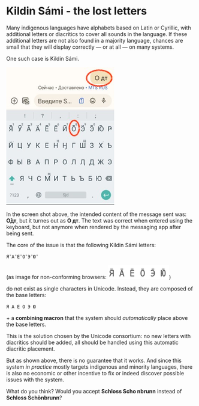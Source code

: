 # Kildin Sámi - the lost letters

Many indigenous languages have alphabets based on Latin or Cyrillic, with additional letters or diacritics to cover all sounds in the language. If these additional letters are not also found in a majority language, chances are small that they will display correctly — or at all — on many systems.

One such case is Kildin Sámi.

![Kildin Sámi screen shot](img/kildinsami-focus.jpg)

In the screen shot above, the intended content of the message sent was: **О̄дт**, but it turnes out as **О дт**. The text was correct when entered using the keyboard, but not anymore when rendered by the messaging app after being sent.

The core of the issue is that the following Kildin Sámi letters:

```
Я̄ А̄ Е̄ О̄ Э̄ Ю̄
```
(as image for non-conforming browsers: ![Kilding Sámi letters](img/kildinsami-letters.png))

do not exist as single characters in Unicode. Instead, they are composed of the base letters:

```
Я А Е О Э Ю
```

\+ a **combining macron** that the system should *automatically* place above the base letters.

This is the solution chosen by the Unicode consortium: no new letters with diacritics should be added, all should be handled using this automatic diacritic placement.

But as shown above, there is no guarantee that it works. And since this system *in practice* mostly targets indigenous and minority languages, there is also no economic or other incentive to fix or indeed discover possible issues with the system.

What do you think? Would you accept **Schloss Scho nbrunn** instead of **Schloss Schönbrunn**?
